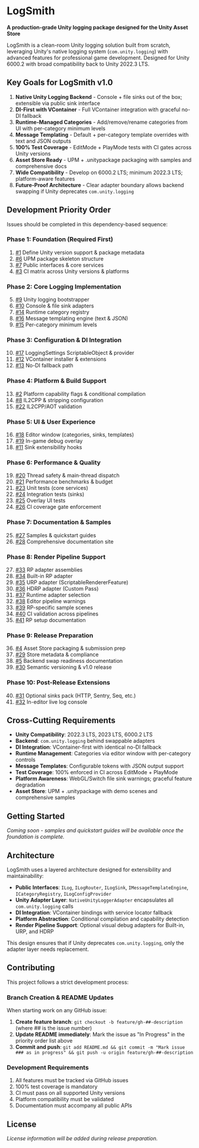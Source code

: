 # LogSmith

**A production-grade Unity logging package designed for the Unity Asset Store**

LogSmith is a clean-room Unity logging solution built from scratch, leveraging Unity's native logging system (`com.unity.logging`) with advanced features for professional game development. Designed for Unity 6000.2 with broad compatibility back to Unity 2022.3 LTS.

## Key Goals for LogSmith v1.0

1. **Native Unity Logging Backend** - Console + file sinks out of the box; extensible via public sink interface
2. **DI-First with VContainer** - Full VContainer integration with graceful no-DI fallback
3. **Runtime-Managed Categories** - Add/remove/rename categories from UI with per-category minimum levels
4. **Message Templating** - Default + per-category template overrides with text and JSON outputs
5. **100% Test Coverage** - EditMode + PlayMode tests with CI gates across Unity versions
6. **Asset Store Ready** - UPM + .unitypackage packaging with samples and comprehensive docs
7. **Wide Compatibility** - Develop on 6000.2 LTS; minimum 2022.3 LTS; platform-aware features
8. **Future-Proof Architecture** - Clear adapter boundary allows backend swapping if Unity deprecates `com.unity.logging`

## Development Priority Order

Issues should be completed in this dependency-based sequence:

### Phase 1: Foundation (Required First)
1. [#1](../../issues/1) Define Unity version support & package metadata
2. [#6](../../issues/6) UPM package skeleton structure
3. [#7](../../issues/7) Public interfaces & core services
4. [#3](../../issues/3) CI matrix across Unity versions & platforms

### Phase 2: Core Logging Implementation
5. [#9](../../issues/9) Unity logging bootstrapper
6. [#10](../../issues/10) Console & file sink adapters
7. [#14](../../issues/14) Runtime category registry
8. [#16](../../issues/16) Message templating engine (text & JSON)
9. [#15](../../issues/15) Per-category minimum levels

### Phase 3: Configuration & DI Integration
10. [#17](../../issues/17) LoggingSettings ScriptableObject & provider
11. [#12](../../issues/12) VContainer installer & extensions
12. [#13](../../issues/13) No-DI fallback path

### Phase 4: Platform & Build Support
13. [#2](../../issues/2) Platform capability flags & conditional compilation
14. [#8](../../issues/8) IL2CPP & stripping configuration
15. [#22](../../issues/22) IL2CPP/AOT validation

### Phase 5: UI & User Experience
16. [#18](../../issues/18) Editor window (categories, sinks, templates)
17. [#19](../../issues/19) In-game debug overlay
18. [#11](../../issues/11) Sink extensibility hooks

### Phase 6: Performance & Quality
19. [#20](../../issues/20) Thread safety & main-thread dispatch
20. [#21](../../issues/21) Performance benchmarks & budget
21. [#23](../../issues/23) Unit tests (core services)
22. [#24](../../issues/24) Integration tests (sinks)
23. [#25](../../issues/25) Overlay UI tests
24. [#26](../../issues/26) CI coverage gate enforcement

### Phase 7: Documentation & Samples
25. [#27](../../issues/27) Samples & quickstart guides
26. [#28](../../issues/28) Comprehensive documentation site

### Phase 8: Render Pipeline Support
27. [#33](../../issues/33) RP adapter assemblies
28. [#34](../../issues/34) Built-in RP adapter
29. [#35](../../issues/35) URP adapter (ScriptableRendererFeature)
30. [#36](../../issues/36) HDRP adapter (Custom Pass)
31. [#37](../../issues/37) Runtime adapter selection
32. [#38](../../issues/38) Editor pipeline warnings
33. [#39](../../issues/39) RP-specific sample scenes
34. [#40](../../issues/40) CI validation across pipelines
35. [#41](../../issues/41) RP setup documentation

### Phase 9: Release Preparation
36. [#4](../../issues/4) Asset Store packaging & submission prep
37. [#29](../../issues/29) Store metadata & compliance
38. [#5](../../issues/5) Backend swap readiness documentation
39. [#30](../../issues/30) Semantic versioning & v1.0 release

### Phase 10: Post-Release Extensions
40. [#31](../../issues/31) Optional sinks pack (HTTP, Sentry, Seq, etc.)
41. [#32](../../issues/32) In-editor live log console

## Cross-Cutting Requirements

- **Unity Compatibility**: 2022.3 LTS, 2023 LTS, 6000.2 LTS
- **Backend**: `com.unity.logging` behind swappable adapters
- **DI Integration**: VContainer-first with identical no-DI fallback
- **Runtime Management**: Categories via editor window with per-category controls
- **Message Templates**: Configurable tokens with JSON output support
- **Test Coverage**: 100% enforced in CI across EditMode + PlayMode
- **Platform Awareness**: WebGL/Switch file sink warnings; graceful feature degradation
- **Asset Store**: UPM + .unitypackage with demo scenes and comprehensive samples

## Getting Started

*Coming soon - samples and quickstart guides will be available once the foundation is complete.*

## Architecture

LogSmith uses a layered architecture designed for extensibility and maintainability:

- **Public Interfaces**: `ILog`, `ILogRouter`, `ILogSink`, `IMessageTemplateEngine`, `ICategoryRegistry`, `ILogConfigProvider`
- **Unity Adapter Layer**: `NativeUnityLoggerAdapter` encapsulates all `com.unity.logging` calls
- **DI Integration**: VContainer bindings with service locator fallback
- **Platform Abstraction**: Conditional compilation and capability detection
- **Render Pipeline Support**: Optional visual debug adapters for Built-in, URP, and HDRP

This design ensures that if Unity deprecates `com.unity.logging`, only the adapter layer needs replacement.

## Contributing

This project follows a strict development process:

### Branch Creation & README Updates

When starting work on any GitHub issue:

1. **Create feature branch**: `git checkout -b feature/gh-##-description` (where ## is the issue number)
2. **Update README immediately**: Mark the issue as "In Progress" in the priority order list above
3. **Commit and push**: `git add README.md && git commit -m "Mark issue ### as in progress" && git push -u origin feature/gh-##-description`

### Development Requirements

1. All features must be tracked via GitHub issues
2. 100% test coverage is mandatory
3. CI must pass on all supported Unity versions
4. Platform compatibility must be validated
5. Documentation must accompany all public APIs

## License

*License information will be added during release preparation.*